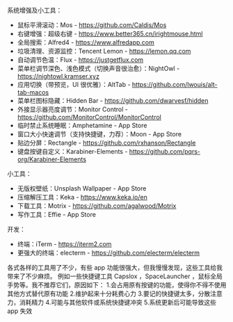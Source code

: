 系统增强及小工具：
- 鼠标平滑滚动：Mos - https://github.com/Caldis/Mos
- 右键增强：超级右键 - https://www.better365.cn/irightmouse.html
- 全局搜索：Alfred4 - https://www.alfredapp.com
- 垃圾清理、资源监控：Tencent Lemon - https://lemon.qq.com
- 自动调节色温：Flux - https://justgetflux.com
- 菜单栏调节深色、浅色模式（切换声音很治愈）：NightOwl - https://nightowl.kramser.xyz
- 应用切换（带预览，UI 很优雅）：AltTab - https://github.com/lwouis/alt-tab-macos
- 菜单栏图标隐藏：Hidden Bar - https://github.com/dwarvesf/hidden
- 外接显示器亮度调节：Monitor Control - https://github.com/MonitorControl/MonitorControl
- 临时禁止系统睡眠：Amphetamine - App Store
- 窗口大小快速调节（支持快捷键，力荐）：Moon - App Store
- 贴边分屏：Rectangle - https://github.com/rxhanson/Rectangle
- 键盘按键自定义：Karabiner-Elements - https://github.com/pqrs-org/Karabiner-Elements

小工具：
- 无版权壁纸：Unsplash Wallpaper - App Store
- 压缩解压工具：Keka - https://www.keka.io/en
- 下载工具：Motrix - https://github.com/agalwood/Motrix
- 写作工具：Effie - App Store

开发：
- 终端：iTerm - https://iterm2.com
- 更强大的终端：electerm - https://github.com/electerm/electerm

各式各样的工具用了不少，有些 app 功能很强大，但我慢慢发现，这些工具给我带来了不少麻烦。
例如一些快捷键工具 Capslox ，SpaceLauncher ，鼠标全局手势等。我不推荐它们，原因如下：
1.会占用原有按键的功能，使得你不得不使用其他方式替代原有功能
2.维护起来十分耗费心力
3.要记的快捷键太多，分散注意力，消耗精力
4.可能与其他软件或系统快捷键冲突
5.系统更新后可能导致这些 app 失效
